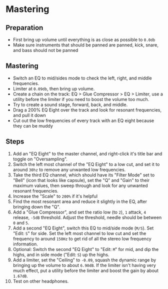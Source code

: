 # Mastering

## Preparation

- First bring up volume until everything is as close as possible to `0.0db`
- Make sure instruments that should be panned are panned, kick, snare, and bass should not be panned

## Mastering

- Switch an EQ to mid/sides mode to check the left, right, and middle frequencies.
- Limiter at `0.09db`, then bring up volume.
- Create a chain on the track: EQ > Glue Compressor > EQ > Limiter, use a utility before the limiter if you need to boost the volume too much.
- Try to create a sound stage, forward, back, and middle.
- Drag a 200% EQ Eight over the track and look for resonant frequencies, and pull it down
- Cut out the low frequencies of every track with an EQ eight because they can be muddy

## Steps

1. Add an "EQ Eight" to the master channel, and right-click it's title bar and toggle on "Oversampling".
2. Switch the left most channel of the "EQ Eight" to a low cut, and set it to around `30hz` to remove any unwanted low frequencies.
3. Take the third EQ channel, which should have its "Filter Mode" set to "Bell" (icon that looks like capsule), set the "Q" and "Gain" to their maximum values, then sweep through and look for any unwanted resonant frequencies.
4. Increase the "Scale" to `200%` if it's helpful
5. Find the most resonant area and reduce it slightly in the EQ, after bringing down the "Q".
6. Add a "Glue Compressor", and set the ratio low (to `2`), `1` attack, `4` release, `-5dB` threshold. Adjust the threshold, needle should be between `0` and `5`.
7. Add a second "EQ Eight", switch this EQ to mid/side mode (`M/S`). Set "Edit: `S`" for side. Set the left most channel to low cut and set the frequency to around `150Hz` to get rid of all the stereo low frequency information.
8. Optional: Switch the second "EQ Eight" to "Edit: `M`" for mid, and dip the highs, and in side mode ("Edit: `S`) up the highs.
9. Add a limiter, set the "Ceiling" to `-0.09`, squash the dynamic range by bringing up the volume to about `6.90dB`. If the limiter isn't having very much effect, put a utility before the limiter and boost the gain by about `1.67dB`.
10. Test on other headphones.
